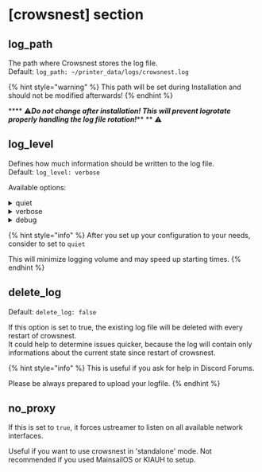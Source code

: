 # \[crowsnest] section

## **log\_path**

The path where Crowsnest stores the log file.\
Default: `log_path: ~/printer_data/logs/crowsnest.log`

{% hint style="warning" %}
This path will be set during Installation and should not be modified afterwards!
{% endhint %}

&#x20;**** :warning:_**Do not change after installation! This will prevent logrotate properly handling the log file rotation!**_** ** :warning:

## **log\_level**

Defines how much information should be written to the log file.\
Default: `log_level: verbose`

Available options:

<details>

<summary>quiet</summary>

Some basic information.

```
log_level: quiet
```

Example output:

```
[06/16/22 09:57:01] crowsnest: crowsnest - A webcam Service for multiple Cams and Stream Services.
[06/16/22 09:57:01] crowsnest: Version: v2.4.0-15-ge42799b
[06/16/22 09:57:01] crowsnest: Prepare Startup ...
[06/16/22 09:57:01] crowsnest: INFO: Checking Dependencys
[06/16/22 09:57:01] crowsnest: Dependency: 'crudini' found in /usr/bin/crudini.
[06/16/22 09:57:02] crowsnest: Dependency: 'find' found in /usr/bin/find.
[06/16/22 09:57:02] crowsnest: Dependency: 'logger' found in /usr/bin/logger.
[06/16/22 09:57:02] crowsnest: Dependency: 'xargs' found in /usr/bin/xargs.
[06/16/22 09:57:02] crowsnest: Dependency: 'ffmpeg' found in /usr/bin/ffmpeg.
[06/16/22 09:57:02] crowsnest: Dependency: 'ustreamer' found in bin/ustreamer/ustreamer.
[06/16/22 09:57:02] crowsnest: Dependency: 'rtsp-simple-server' found in bin/rtsp-simple-server/rtsp-simple-server.
[06/16/22 09:57:02] crowsnest: INFO: Detect available Devices
[06/16/22 09:57:02] crowsnest: INFO: Found 1 total available Device(s)
[06/16/22 09:57:02] crowsnest: Detected 'Raspicam' Device -> /dev/video0
[06/16/22 09:57:02] crowsnest: INFO: No usable CSI Devices found.
[06/16/22 09:57:02] crowsnest: V4L2 Control:
[06/16/22 09:57:02] crowsnest: No parameters set for [cam 1]. Skipped.
[06/16/22 09:57:02] crowsnest: Try to start configured Cams / Services...
[06/16/22 09:57:03] crowsnest: INFO: Configuration of Section [cam 1] looks good. Continue...
[06/16/22 09:57:03] crowsnest: Starting ustreamer with Device /dev/video0 ...
[06/16/22 09:57:05] crowsnest: ... Done!
```

</details>

<details>

<summary>verbose</summary>

For setup & troubleshooting.

```
log_level: verbose
```

It contains your existing crowsnest.conf and displays detailed information about the configured and connected cameras. It also gives information about their capabilities.

Turn it off when it is not needed.

Check out this [example](https://github.com/mainsail-crew/crowsnest/blob/master/log-example.md).

</details>

<details>

<summary>debug</summary>

For debugging only.

```
log_level: debug
```

In addition to the 'verbose' output, you also get information about the configured startup parameters (and default settings), plus it shows the output of the streamer you selected.

This option is useful for debugging purposes and should be turned off when it is not needed.

</details>

{% hint style="info" %}
After you set up your configuration to your needs, consider to set to `quiet`

This will minimize logging volume and may speed up starting times.
{% endhint %}

## **delete\_log**

Default: `delete_log: false`

If this option is set to true, the existing log file will be deleted with every restart of crowsnest.\
It could help to determine issues quicker, because the log will contain only informations about the current state since restart of crowsnest.

{% hint style="info" %}
This is useful if you ask for help in Discord Forums.

Please be always prepared to upload your logfile.
{% endhint %}

## no\_proxy

If this is set to `true`, it forces ustreamer to listen on all available network interfaces.

Useful if you want to use crowsnest in 'standalone' mode. Not recommended if you used MainsailOS or KIAUH to setup.
